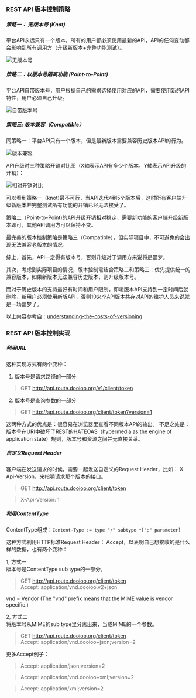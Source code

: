 <!-- toc -->
### REST API 版本控制策略
 
##### 策略一： 无版本号 (Knot)
平台API永远只有一个版本，所有的用户都必须使用最新的API，API的任何变动都会影响到所有调用方（升级新版本+完整功能测试）。

![无版本号]({{book.imagePath}}/parts/chapter1/images/knot.png)

##### 策略二：以版本号隔离功能 (Point-to-Point)
平台API自带版本号，用户根据自己的需求选择使用对应的API，需要使用新的API特性，用户必须自己升级。

![自带版本号]({{book.imagePath}}/parts/chapter1/images/p2point.png)

##### 策略三: 版本兼容（Compatible）
同策略一：平台API只有一个版本，但是最新版本需要兼容历史版本API的行为。

![版本兼容]({{book.imagePath}}/parts/chapter1/images/comp-vers.png)


API升级时三种策略开销对比图（X轴表示API有多少个版本，Y轴表示API升级的开销）：

![相对开销对比]({{book.imagePath}}/parts/chapter1/images/results.png)

可以看到策略一（knot)最不可行，当API迭代4到5个版本后，这时所有客户端升级新版本并完整测试所有功能的开销已经无法接受了。

策略二（Point-to-Point)的API升级开销相对稳定，需要新功能的客户端升级新版本即可，其他API调用方可以保持不变。

最完美的版本控制策略是策略三（Compatible），但实际项目中，不可避免的会出现无法兼容老版本的情况。

综上，首先，API一定得有版本号，否则升级对于调用方来说将是噩梦。

其次，考虑到实际项目的情况，版本控制需结合策略二和策略三：优先提供统一的兼容版本，如果新版本无法兼容历史版本，则升级版本号。

而对于历史版本的支持最好有时间和用户限制，即老版本API支持到一定时间后就删除，新用户必须使用新版API，否则10来个API版本共存对API的维护人员来说就是一场噩梦了。

以上内容参考自：[understanding-the-costs-of-versioning](http://www.ebpml.org/blog2/index.php/2013/11/25/understanding-the-costs-of-versioning)


### REST API 版本控制实现

##### 利用URL
这种实现方式有两个变种：

1. 版本号是请求路径的一部分
> GET  http://api.route.dooioo.org/v1/client/token
2. 版本号是查询参数的一部分  
> GET  http://api.route.dooioo.org/client/token?version=1

这两种方式的优点是：很容易在浏览器里查看不同版本API的输出。
不足之处是：版本号在URI中破坏了REST的HATEOAS（hypermedia as the engine of application state）规则，版本号和资源之间并无直接关系。

##### 自定义Request Header
客户端在发送请求的时候，需要一起发送自定义的Request Header，比如： X-Api-Version，来指明请求那个版本的接口。
> GET http://api.route.dooioo.org/client/token

> X-Api-Version: 1

##### 利用ContentType

ContentType组成：```Content-Type := type "/" subtype *[";" parameter] ```

这种方式利用HTTP标准Request Header： Accept，以表明自己想接收的是什么样的数据，也有两个变种：

1, 方式一    
版本号是ContentType sub type的一部分。
> GET http://api.route.dooioo.org/client/token  
> Accept: application/vnd.dooioo.v2+json    
  
vnd = Vendor (The "vnd" prefix means that the MIME value is vendor specific.)

2, 方式二  
将版本号从MIME的sub type里分离出来，当成MIME的一个参数。  

> GET http://api.route.dooioo.org/client/token  
> Accept: application/vnd.dooioo+json;version=2  

更多Accept例子：
> Accept: application/json;version=2 
 
> Accept: application/vnd.dooioo+xml;version=2 

> Accept: application/xml;version=2


